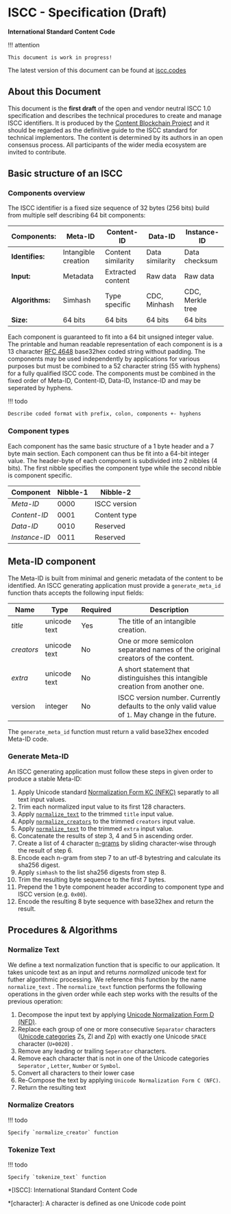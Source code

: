 # ISCC - Specification (Draft)

**International Standard Content Code**

!!! attention

    This document is work in progress!
The latest version of this document can be found at [iscc.codes](http://iscc.codes)

## About this Document

This document is the **first draft** of the open and vendor neutral ISCC 1.0 specification and describes the technical procedures to create and manage ISCC identifiers. It is produced by the [Content Blockchain Project](https://content-blockchain.org) and it should be regarded as the definitive guide to the ISCC standard for technical implementors. The content is determined by its authors in an open consensus process. All participants of the wider media ecosystem are invited to contribute.

## Basic structure of an ISCC

### Components overview

The ISCC identifier is a fixed size sequence of 32 bytes (256 bits) build from multiple self describing 64 bit components: 


| Components:     | Meta-ID             | Content-ID         | Data-ID         | Instance-ID      |
| --------------- | ------------------- | ------------------ | --------------- | ---------------- |
| **Identifies:** | Intangible creation | Content similarity | Data similarity | Data checksum    |
| **Input:**      | Metadata            | Extracted  content | Raw data        | Raw data         |
| **Algorithms:** | Simhash             | Type specific      | CDC, Minhash    | CDC, Merkle tree |
| **Size:**       | 64 bits             | 64 bits            | 64 bits         | 64 bits          |

Each component is guaranteed to fit into a 64 bit unsigned integer value. The printable and human readable representation of each component is is a 13 character [RFC 4648](https://tools.ietf.org/html/rfc4648#section-7) base32hex coded string without padding. The components may be used independently by applications for various purposes but must be combined to a 52 character string (55 with hyphens) for a fully qualified ISCC code. The components must be combined in the fixed order of Meta-ID, Content-ID, Data-ID, Instance-ID and may be seperated by hyphens.

!!! todo

    Describe coded format with prefix, colon, components +- hyphens 

### Component types

Each component has the same basic structure of a 1 byte header and a 7 byte main section. Each component can thus be fit into a 64-bit integer value. The header-byte of each component is subdivided into 2 nibbles (4 bits). The first nibble specifies the component type while the second nibble is component specific.

| Component     | Nibble-1 | Nibble-2     |
| ------------- | -------- | ------------ |
| *Meta-ID*     | 0000     | ISCC version |
| *Content-ID*  | 0001     | Content type |
| *Data-ID*     | 0010     | Reserved     |
| *Instance-ID* | 0011     | Reserved     |

## Meta-ID component

The Meta-ID is built from minimal and generic metadata of the content to be identified. An ISCC generating application must provide a `generate_meta_id` function thats accepts the following input fields:

| Name       | Type         | Required | Description                              |
| ---------- | ------------ | -------- | ---------------------------------------- |
| *title*    | unicode text | Yes      | The title of an intangible creation.     |
| *creators* | unicode text | No       | One or more semicolon separated names of the original creators of the content. |
| *extra*    | unicode text | No       | A short statement that distinguishes this intangible creation from another one. |
| version    | integer      | No       | ISCC version number. Currently defaults to the only valid value of `1`. May change in the future. |

The `generate_meta_id` function must return a valid base32hex encoded Meta-ID code.

### Generate Meta-ID

An ISCC generating application must follow these steps in given order to produce a stable Meta-ID:

1. Apply Unicode standard [Normalization Form KC (NFKC)](http://www.unicode.org/reports/tr15/#Norm_Forms) separatly to all text input values.
2. Trim each normalized input value to its first 128 characters.
3. Apply [`normalize_text`](#normalize-text) to the trimmed `title` input value.
4. Apply [`normalize_creators`](#normalize-creators) to the trimmed `creators` input value.
5. Apply [`normalize_text`](#normalize-text) to the trimmed `extra` input value.
6. Concatenate the results of step 3, 4 and 5 in ascending order.
7. Create a list of 4 character [n-grams](https://en.wikipedia.org/wiki/N-gram) by sliding character-wise through the result of step 6.
8. Encode each n-gram from step 7 to an utf-8 bytestring and calculate its sha256 digest.
9. Apply `simhash` to the list sha256 digests from step 8.
10. Trim the resulting byte sequence to the first 7 bytes.
11. Prepend the 1 byte component header according to component type and ISCC version (e.g. `0x00`).
12. Encode the resulting 8 byte sequence with base32hex and return the result.

## Procedures & Algorithms

### Normalize Text

We define a text normalization function that is specific to our application. It takes unicode text as an input and returns *normalized* unicode text for futher algorithmic processing.  We reference this function by the name `normalize_text` . The  `normalize_text` function performs the following operations in the given order while each step works with the results of the previous operation:

1. Decompose the input text by applying [Unicode Normalization Form D (NFD)](http://www.unicode.org/reports/tr15/#Norm_Forms).
2. Replace each group of one or more consecutive `Separator` characters ([Unicode categories](https://en.wikipedia.org/wiki/Unicode_character_property) Zs, Zl and Zp) with exactly one Unicode `SPACE` character (`U+0020`) .
3. Remove any leading or trailing `Seperator` characters.
4. Remove each character that is not in one of the Unicode categories `Seperator` , `Letter`, `Number` or `Symbol`.
5. Convert all characters to their lower case
6. Re-Compose the text by applying `Unicode Normalization Form C (NFC)`.
7. Return the resulting text

### Normalize Creators

!!! todo

    Specify `normalize_creator` function

### Tokenize Text

!!! todo

    Specify `tokenize_text` function


*[ISCC]: International Standard Content Code

*[character]: A character is defined as one Unicode code point


